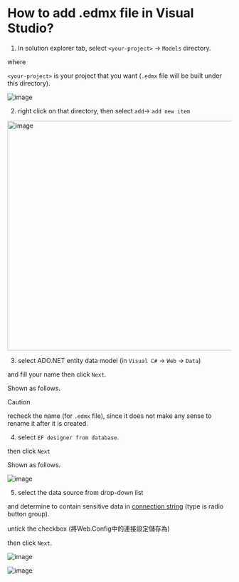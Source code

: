 # How to add .edmx file in Visual Studio?
1. In solution explorer tab, select `<your-project>` -> `Models` directory.

where 

`<your-project>` is your project that you want (`.edmx` file will be built under this directory).

![image](https://github.com/user-attachments/assets/fe3633dc-2450-4324-83d9-4a4a533ef39a)

2. right click on that directory, then select `add`-> `add new item`
   
<img width="515" alt="image" src="https://github.com/user-attachments/assets/66e35508-8bd9-4765-b2f6-3ea374df8db3" />

3. select ADO.NET entity data model (in `Visual C#` -> `Web` -> `Data`)

and fill your name then click `Next`.

Shown as follows.

> [!CAUTION]
> recheck the name (for `.edmx` file), since it does not make any sense to rename it after it is created.

4. select `EF designer from database`.

then click `Next`

Shown as follows.

![image](https://github.com/user-attachments/assets/c52e35fb-204e-4b8c-b6ff-07aca61ce214)

5. select the data source from drop-down list

and determine to contain sensitive data in [connection string](https://learn.microsoft.com/en-us/aspnet/mvc/overview/getting-started/introduction/creating-a-connection-string) (type is radio button group).

untick the checkbox (將Web.Config中的連接設定儲存為)

then click `Next`.

![image](https://github.com/user-attachments/assets/1b4979fe-bc96-4998-8e21-cebd26e6b940)

![image](https://github.com/user-attachments/assets/c6983bdd-f35f-4c67-9481-5b6a320c246a)

